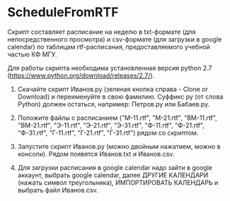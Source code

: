 # ScheduleFromRTF

Скрипт составляет расписание на неделю в txt-формате (для непосредственного просмотра) и csv-формате (для загрузки в google calendar) по таблицам rtf-расписания, предоставляемого учебной частью КФ МГУ.

Для работы скрипта необходима установленная версия python 2.7 (https://www.python.org/download/releases/2.7/).

1. Скачайте скрипт Иванов.py (зеленая кнопка справа - Clone or Download) и переименуйте в свою фамилию. Суффикс py (от слова Python) должен остаться, например: Петров.py или Бабаев.py.

2. Положите файлы с расписанием ("М-11.rtf", "М-21.rtf", "ВМ-11.rtf", "ВМ-21.rtf", "Э-11.rtf", "Э-21.rtf", "Э-31.rtf", "Ф-11.rtf", "Ф-21.rtf", "Ф-31.rtf", "Г-11.rtf", "Г-21.rtf", "Г-31.rtf") рядом со скриптом.

3. Запустите скрипт Иванов.py (можно двойным нажатием, можно в консоли). Рядом появятся Иванов.txt и Иванов.csv.

4. Для загрузки расписания в google calendar надо зайти в google аккаунт, выбрать google calendar, далее ДРУГИЕ КАЛЕНДАРИ (нажать символ треугольника), ИМПОРТИРОВАТЬ КАЛЕНДАРЬ и выбрать файл Иванов.csv.
